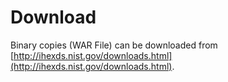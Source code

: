 # Download #

Binary copies (WAR File) can be downloaded from [http://ihexds.nist.gov/downloads.html](http://ihexds.nist.gov/downloads.html).